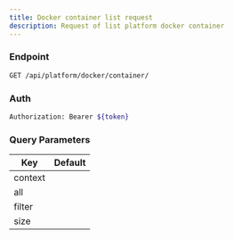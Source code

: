 ```yaml
---
title: Docker container list request
description: Request of list platform docker container
---
```


### Endpoint

```bash
GET /api/platform/docker/container/
```

### Auth

```bash
Authorization: Bearer ${token}
```

### Query Parameters

| Key | Default |
|-----|---------|
| context |  |
| all |  |
| filter |  |
| size |  |

